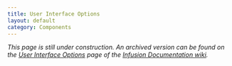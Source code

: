 ```yaml
---
title: User Interface Options
layout: default
category: Components
---
```


_This page is still under construction. An archived version can be found on the [User Interface
Options](http://wiki.fluidproject.org/display/docs/User+Interface+Options) page of the [Infusion Documentation
wiki](http://wiki.fluidproject.org/display/docs/Infusion+Documentation)._
